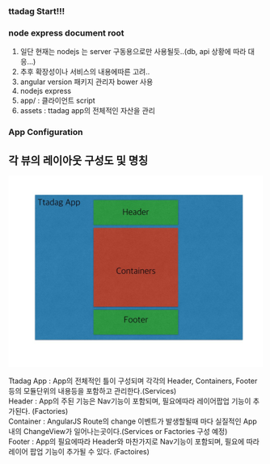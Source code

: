 ### ttadag Start!!! 

### node express document root

1. 일단 현재는 nodejs 는 server 구동용으로만 사용될듯..(db, api 상황에 따라 대응...)
2. 추후 확장성이나 서비스의 내용에따른 고려..
3. angular version 패키지 관리자 bower 사용
4. nodejs express
5. app/ : 클라이언트 script 
6. assets : ttadag app의 전체적인 자산을 관리

### App Configuration

## 각 뷰의 레이아웃 구성도 및 명칭
![view](assets/img/app.jpeg)

Ttadag App : App의 전체적인 틀이 구성되며 각각의 Header, Containers, Footer 등의 모듈단위의 내용등을 포함하고 관리한다.(Services) <br>
Header : App의 주된 기능은 Nav기능이 포함되며, 필요에따라 레이어팝업 기능이 추가된다. (Factories) <br>
Container : AngularJS Route의 change 이벤트가 발생할될때 마다 실질적인 App내의 ChangeView가 일어나는곳이다.(Services or Factories 구성 예정) <br>
Footer : App의 필요에따라 Header와 마찬가지로 Nav기능이 포함되며, 필요에 따라 레이어 팝업 기능이 추가될 수 있다. (Factoires) <br>